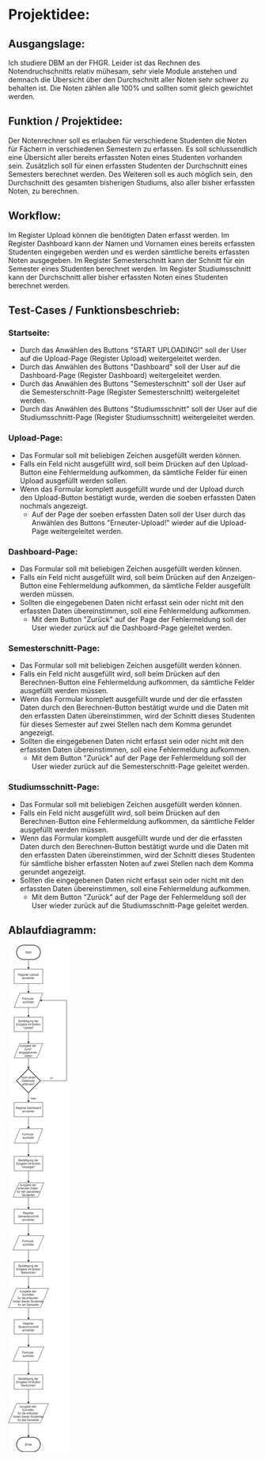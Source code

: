 # Projektidee:

## Ausgangslage: 
Ich studiere DBM an der FHGR. Leider ist das Rechnen des Notendruchschnitts relativ mühesam, sehr viele Module anstehen und demnach die Übersicht über den Durchschnitt aller Noten sehr schwer zu behalten ist. Die Noten zählen alle 100% und sollten somit gleich gewichtet werden.

## Funktion / Projektidee: 
Der Notenrechner soll es erlauben für verschiedene Studenten die Noten für Fächern in verschiedenen Semestern zu erfassen. Es soll schlussendlich eine Übersicht aller bereits erfassten Noten eines Studenten vorhanden sein. Zusätzlich soll für einen erfassten Studenten der Durchschnitt eines Semesters berechnet werden. Des Weiteren soll es auch möglich sein, den Durchschnitt des gesamten bisherigen Studiums, also aller bisher erfassten Noten, zu berechnen.

## Workflow: 
Im Register Upload können die benötigten Daten erfasst werden. Im Register Dashboard kann der Namen und Vornamen eines bereits erfassten Studenten eingegeben werden und es werden sämtliche bereits erfassten Noten ausgegeben. Im Register Semesterschnitt kann der Schnitt für ein Semester eines Studenten berechnet werden. Im Register Studiumsschnitt kann der Durchschnitt aller bisher erfassten Noten eines Studenten berechnet werden.

## Test-Cases / Funktionsbeschrieb: 
### Startseite: 
- Durch das Anwählen des Buttons "START UPLOADING!" soll der User auf die Upload-Page (Register Upload) weitergeleitet werden. 
- Durch das Anwählen des Buttons "Dashboard" soll der User auf die Dashboard-Page (Register Dashboard) weitergeleitet werden.
- Durch das Anwählen des Buttons "Semesterschnitt" soll der User auf die Semesterschnitt-Page (Register Semesterschnitt) weitergeleitet werden. 
- Durch das Anwählen des Buttons "Studiumsschnitt" soll der User auf die Studiumsschnitt-Page (Register Studiumsschnitt) weitergeleitet werden.

### Upload-Page: 
- Das Formular soll mit beliebigen Zeichen ausgefüllt werden können. 
- Falls ein Feld nicht ausgefüllt wird, soll beim Drücken auf den Upload-Button eine Fehlermeldung aufkommen, da sämtliche Felder für einen Upload ausgefüllt werden sollen. 
- Wenn das Formular komplett ausgefüllt wurde und der Upload durch den Upload-Button bestätigt wurde, werden die soeben erfassten Daten nochmals angezeigt. 
    - Auf der Page der soeben erfassten Daten soll der User durch das Anwählen des Buttons "Erneuter-Upload!" wieder auf die Upload-Page weitergeleitet werden. 

### Dashboard-Page: 
- Das Formular soll mit beliebigen Zeichen ausgefüllt werden können. 
- Falls ein Feld nicht ausgefüllt wird, soll beim Drücken auf den Anzeigen-Button eine Fehlermeldung aufkommen, da sämtliche Felder ausgefüllt werden müssen.
- Sollten die eingegebenen Daten nicht erfasst sein oder nicht mit den erfassten Daten übereinstimmen, soll eine Fehlermeldung aufkommen. 
    - Mit dem Button "Zurück" auf der Page der Fehlermeldung soll der User wieder zurück auf die Dashboard-Page geleitet werden. 

### Semesterschnitt-Page: 
- Das Formular soll mit beliebigen Zeichen ausgefüllt werden können. 
- Falls ein Feld nicht ausgefüllt wird, soll beim Drücken auf den Berechnen-Button eine Fehlermeldung aufkommen, da sämtliche Felder ausgefüllt werden müssen.
- Wenn das Formular komplett ausgefüllt wurde und der die erfassten Daten durch den Berechnen-Button bestätigt wurde und die Daten mit den erfassten Daten übereinstimmen, wird der Schnitt dieses Studenten für dieses Semester auf zwei Stellen nach dem Komma gerundet angezeigt. 
- Sollten die eingegebenen Daten nicht erfasst sein oder nicht mit den erfassten Daten übereinstimmen, soll eine Fehlermeldung aufkommen. 
    - Mit dem Button "Zurück" auf der Page der Fehlermeldung soll der User wieder zurück auf die Semesterschnitt-Page geleitet werden. 

### Studiumsschnitt-Page:
- Das Formular soll mit beliebigen Zeichen ausgefüllt werden können. 
- Falls ein Feld nicht ausgefüllt wird, soll beim Drücken auf den Berechnen-Button eine Fehlermeldung aufkommen, da sämtliche Felder ausgefüllt werden müssen.
- Wenn das Formular komplett ausgefüllt wurde und der die erfassten Daten durch den Berechnen-Button bestätigt wurde und die Daten mit den erfassten Daten übereinstimmen, wird der Schnitt dieses Studenten für sämtliche bisher erfassten Noten auf zwei Stellen nach dem Komma gerundet angezeigt. 
- Sollten die eingegebenen Daten nicht erfasst sein oder nicht mit den erfassten Daten übereinstimmen, soll eine Fehlermeldung aufkommen. 
    - Mit dem Button "Zurück" auf der Page der Fehlermeldung soll der User wieder zurück auf die Studiumsschnitt-Page geleitet werden.

## Ablaufdiagramm:
![alt text](https://github.com/francomalacrida/Prog2/blob/master/Ablaufdiagramm.jpg)